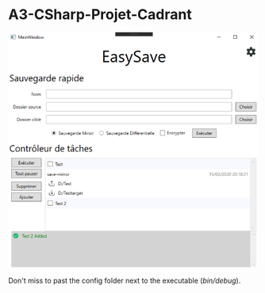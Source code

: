 # A3-CSharp-Projet-Cadrant

![preview](preview.PNG)

Don't miss to past the config folder next to the executable (*bin/debug*).
